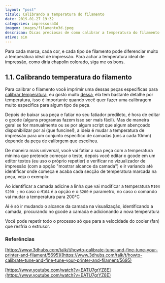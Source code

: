 ```yaml
---
layout: "post"
titulo: Calibrando a temperatura do filamento
date: 2019-01-27 19:32
categories: impressora3d
imagem: images/filamento3d.jpeg
descricao: Dicas preciosas de como calibrar a temperatura do filamento em uma impressora 3d FDM
ativo: sim
---
```


Para cada marca, cada cor, e cada tipo de filamento pode diferenciar muito a temperatura ideal de impressão. Para achar a temperatura ideal de impressão, como diria chapolin colorado, siga me os bons.


## 1.1. Calibrando temperatura do filamento

Para calibrar o filamento você imprimir uma dessas peças especificas para [calibrar temperatura](https://www.thingiverse.com/thing:915435/files), eu gosto muito [dessa](https://www.thingiverse.com/thing:1807517), ela tem bastante detalhe por temperatura, isso é importante quando você quer fazer uma calibragem muito especifica para algum tipo de peça.

Depois de baixar sua peça e fatiar no seu fatiador predileto, é hora de editar o gcode (alguns programas fazem isso ser mais fácil). Mas de maneira geral se for manualmente ou se por algum script que algum abençoado disponibilizar por ai (que funcine!), a ideia é mudar a temperatura de impressão para um conjunto especifico de camadas (uns a cada 10mm) depende da peça de calibrgem que escolheu.

De maneira mais universal, você vai fatiar a sua peça com a temperatura minima que pretende começar o teste, depois você editar o gcode em um editor textos (eu uso o próprio repetier)  e verificar no vizualizador de impressão (com a opção "mostrar alcance da camada") e ir variando até identificar onde começa e acaba cada secção de temperatura marcada na peça, veja o exemplo:

<v-img src="images/alcancecamada.png" alt="camadas"></v-img>

<v-img src="images/identicargcode.png" alt="gcode"></v-img>

Ao identificar a camada adicine a linha que vai modificar a temperatura `M104 S200 ;` no caso o `M104` é a opção e o `S200` é parametro, no caso o comando vai mudar a temperatura para 200°C

Ai é só ir mudando o alcance da camada na visualização, identificando a camada, procurando no gcode a camada e adicionando a nova temperatura

Você pode repetir todo o processo só que para a velocidade do cooler (fan) que resfria o extrusor.

### Referências

[https://www.3dhubs.com/talk/t/howto-calibrate-tune-and-fine-tune-your-printer-and-filament/5695]([https://www.3dhubs.com/talk/t/howto-calibrate-tune-and-fine-tune-your-printer-and-filament/5695)

[https://www.youtube.com/watch?v=EATU7grYZ8E](https://www.youtube.com/watch?v=EATU7grYZ8E)